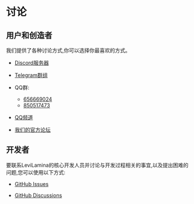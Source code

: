 # 讨论

## 用户和创造者

我们提供了各种讨论方式,你可以选择你最喜欢的方式。

- [Discord服务器](https://discord.gg/GDWytKaebw)

- [Telegram群组](https://t.me/LiteLoader)

- QQ群:
  - [656669024](http://qm.qq.com/cgi-bin/qm/qr?_wv=1027&k=ndxRXO1HARA8ing7OunMClOz3cQTogL0&authKey=D7QTcqnzhBzuh3zc%2F70FjgklsVvkCImTjSRqHMwYGCLwIFpxzp%2FflC97Y7AUG%2Fpy&noverify=0&group_code=656669024)
  - [850517473](http://qm.qq.com/cgi-bin/qm/qr?_wv=1027&k=YFHRYvpO6mjqE5QeZxcMIlahGzWR3JLA&authKey=M8p8hkdctNSyXJo7Ux%2FzdNu4VL2jLiqMGakM3eHlA4ZLvjdwtL%2F1SIKE51s%2FKcp6&noverify=0&group_code=850517473)

- [QQ频道](https://pd.qq.com/s/a13gu04rv)

- [我们的官方论坛](https://bbs.liteldev.com)

## 开发者

要联系LeviLamina的核心开发人员并讨论与开发过程相关的事宜,以及提出困难的问题,您可以使用以下方式:

- [GitHub Issues](https://github.com/LiteLDev/LeviLamina/issues)

- [GitHub Discussions](https://github.com/LiteLDev/LeviLamina/discussions)
